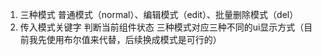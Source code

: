 1. 三种模式 普通模式（normal）、编辑模式（edit）、批量删除模式（del）
2. 传入模式关键字 判断当前组件状态 三种模式对应三种不同的ui显示方式（目前我先使用布尔值来代替，后续换成模式是可行的）